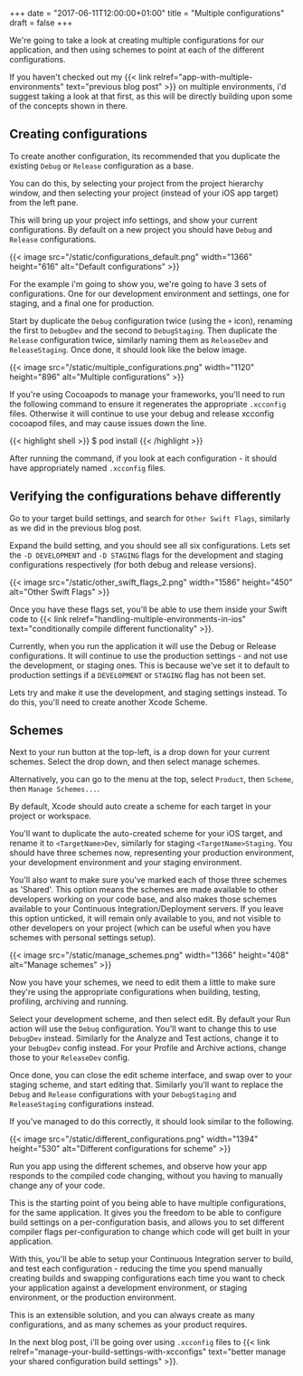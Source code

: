 +++
date = "2017-06-11T12:00:00+01:00"
title = "Multiple configurations"
draft = false
+++

We're going to take a look at creating multiple configurations for our application, and then using schemes to point at each of the different configurations.

If you haven't checked out my {{< link relref="app-with-multiple-environments" text="previous blog post" >}} on multiple environments, i'd suggest taking a look at that first, as this will be directly building upon some of the concepts shown in there.

## Creating configurations

To create another configuration, its recommended that you duplicate the existing `Debug` or `Release` configuration as a base.

You can do this, by selecting your project from the project hierarchy window, and then selecting your project (instead of your iOS app target) from the left pane.

This will bring up your project info settings, and show your current configurations. By default on a new project you should have `Debug` and `Release` configurations.

{{< image src="/static/configurations_default.png" width="1366" height="616" alt="Default configurations" >}}

For the example i'm going to show you, we're going to have 3 sets of configurations. One for our development environment and settings, one for staging, and a final one for production.

Start by duplicate the `Debug` configuration twice (using the `+` icon), renaming the first to `DebugDev` and the second to `DebugStaging`. Then duplicate the `Release` configuration twice, similarly naming them as `ReleaseDev` and `ReleaseStaging`. Once done, it should look like the below image.

{{< image src="/static/multiple_configurations.png" width="1120" height="896" alt="Multiple configurations" >}}

If you're using Cocoapods to manage your frameworks, you'll need to run the following command to ensure it regenerates the appropriate `.xcconfig` files. Otherwise it will continue to use your debug and release xcconfig cocoapod files, and may cause issues down the line.

{{< highlight shell >}}
$ pod install
{{< /highlight >}}

After running the command, if you look at each configuration - it should have appropriately named `.xcconfig` files.

## Verifying the configurations behave differently

Go to your target build settings, and search for `Other Swift Flags`, similarly as we did in the previous blog post.

Expand the build setting, and you should see all six configurations.
Lets set the `-D DEVELOPMENT` and `-D STAGING` flags for the development and staging configurations respectively (for both debug and release versions).

{{< image src="/static/other_swift_flags_2.png" width="1586" height="450" alt="Other Swift Flags" >}}

Once you have these flags set, you'll be able to use them inside your Swift code to {{< link relref="handling-multiple-environments-in-ios" text="conditionally compile different functionality" >}}.

Currently, when you run the application it will use the Debug or Release configurations. It will continue to use the production settings - and not use the development, or staging ones. This is because we've set it to default to production settings if a `DEVELOPMENT` or `STAGING` flag has not been set.

Lets try and make it use the development, and staging settings instead.
To do this, you'll need to create another Xcode Scheme.

## Schemes

Next to your run button at the top-left, is a drop down for your current schemes. Select the drop down, and then select manage schemes.

Alternatively, you can go to the menu at the top, select `Product`, then `Scheme`, then `Manage Schemes...`.

By default, Xcode should auto create a scheme for each target in your project or workspace.

You'll want to duplicate the auto-created scheme for your iOS target, and rename it to `<TargetName>Dev`, similarly for staging `<TargetName>Staging`. You should have three schemes now, representing your production environment, your development environment and your staging environment.

You'll also want to make sure you've marked each of those three schemes as 'Shared'. This option means the schemes are made available to other developers working on your code base, and also makes those schemes available to your Continuous Integration/Deployment servers. If you leave this option unticked, it will remain only available to you, and not visible to other developers on your project (which can be useful when you have schemes with personal settings setup).

{{< image src="/static/manage_schemes.png" width="1366" height="408" alt="Manage schemes" >}}

Now you have your schemes, we need to edit them a little to make sure they're using the appropriate configurations when building, testing, profiling, archiving and running.

Select your development scheme, and then select edit. By default your Run action will use the `Debug` configuration. You'll want to change this to use `DebugDev` instead. Similarly for the Analyze and Test actions, change it to your `DebugDev` config instead. For your Profile and Archive actions, change those to your `ReleaseDev` config.

Once done, you can close the edit scheme interface, and swap over to your staging scheme, and start editing that. Similarly you'll want to replace the `Debug` and `Release` configurations with your `DebugStaging` and `ReleaseStaging` configurations instead.

If you've managed to do this correctly, it should look similar to the following.

{{< image src="/static/different_configurations.png" width="1394" height="530" alt="Different configurations for scheme" >}}

Run you app using the different schemes, and observe how your app responds to the compiled code changing, without you having to manually change any of your code.

This is the starting point of you being able to have multiple configurations, for the same application. It gives you the freedom to be able to configure build settings on a per-configuration basis, and allows you to set different compiler flags per-configuration to change which code will get built in your application.

With this, you'll be able to setup your Continuous Integration server to build, and test each configuration - reducing the time you spend manually creating builds and swapping configurations each time you want to check your application against a development environment, or staging environment, or the production environment.

This is an extensible solution, and you can always create as many configurations, and as many schemes as your product requires.

In the next blog post, i'll be going over using `.xcconfig` files to {{< link relref="manage-your-build-settings-with-xcconfigs" text="better manage your shared configuration build settings" >}}.
